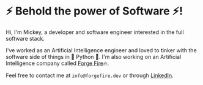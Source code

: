 # ⚡ Behold the power of Software ⚡!
Hi, I'm Mickey, a developer and software engineer interested in the full software stack.

I've worked as an Artificial Intelligence engineer and loved to tinker with the software side of things in 🐍 Python 🐍. I'm also working on an Artificial Intelligence company called [Forge Fire](https://forgefire.dev):fire:.

Feel free to contact me at `info@forgefire.dev` or through [LinkedIn](https://www.linkedin.com/in/mickey-beurskens/).

<!--
**mickeybeurskens/mickeybeurskens** is a ✨ _special_ ✨ repository because its `README.md` (this file) appears on your GitHub profile.

Here are some ideas to get you started:

- 🔭 I’m currently working on ...
- 🌱 I’m currently learning ...
- 👯 I’m looking to collaborate on ...
- 🤔 I’m looking for help with ...
- 💬 Ask me about ...
- 📫 How to reach me: ...
- ⚡ Fun fact: ...
-->
